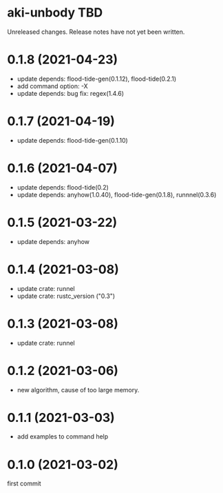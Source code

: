 aki-unbody TBD
===
Unreleased changes. Release notes have not yet been written.

0.1.8 (2021-04-23)
=====

* update depends: flood-tide-gen(0.1.12), flood-tide(0.2.1)
* add command option: -X
* update depends: bug fix: regex(1.4.6)

0.1.7 (2021-04-19)
=====

* update depends: flood-tide-gen(0.1.10)

0.1.6 (2021-04-07)
=====

* update depends: flood-tide(0.2)
* update depends: anyhow(1.0.40), flood-tide-gen(0.1.8), runnnel(0.3.6)

0.1.5 (2021-03-22)
=====

* update depends: anyhow

0.1.4 (2021-03-08)
=====

* update crate: runnel
* update crate: rustc_version ("0.3")

0.1.3 (2021-03-08)
=====

* update crate: runnel

0.1.2 (2021-03-06)
=====

* new algorithm, cause of too large memory.

0.1.1 (2021-03-03)
=====

* add examples to command help

0.1.0 (2021-03-02)
=====
first commit
